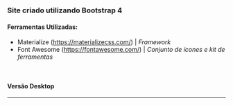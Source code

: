 ### Site criado utilizando Bootstrap 4

#### Ferramentas Utilizadas:

* Materialize (https://materializecss.com/) | *Framework*
* Font Awesome (https://fontawesome.com/) | *Conjunto de ícones e kit de ferramentas*
<br>

#### Versão Desktop 
***

